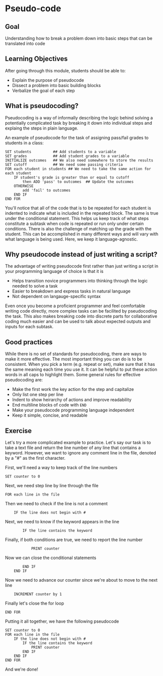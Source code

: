 

# Pseudo-code

## Goal

Understanding how to break a problem down into basic steps that can be translated into code

## Learning Objectives

After going through this module, students should be able to:

* Explain the purpose of pseudocode
* Dissect a problem into basic building blocks
* Verbalize the goal of each step

## What is pseudocoding?

Pseudocoding is a way of informally describing the logic behind solving a potentially complicated task by breaking it down into individual steps and explaing the steps in plain language.

An example of pseudocode for the task of assigning pass/fail grades to students in a class:

```
SET students          ## Add students to a variable
SET grades            ## Add student grades to a variable
INITIALIZE outcomes   ## We also need somewhere to store the results
SET cutoff            ## We need some passing criteria
FOR each student in students ## We need to take the same action for each student
    IF student's grade is greater than or equal to cutoff
        then ADD 'pass' to outcomes  ## Update the outcomes
    OTHERWISE
        add 'fail' to outcomes
    END IF
END FOR
```

You'll notice that all of the code that is to be repeated for each student is indented to indicate what is included in the repeated block. The same is true under the conditional statement. This helps us keep track of what steps constitute a subtask when code is repeated or run only under certain conditions. There is also the challenge of matching up the grade with the student. This can be accomplished in many different ways and will vary with what language is being used. Here, we keep it language-agnostic.

## Why pseudocode instead of just writing a script?

The advantage of writing pseudocode first rather than just writing a script in your programming language of choice is that it is

* Helps transition novice programmers into thinking through the logic needed to solve a task
* Easier to breakdown and express tasks in natural language
* Not dependent on langauge-specific syntax

Even once you become a proficient programmer and feel comfortable writing code directly, more complex tasks can be facilited by pseudocoding the task. This also makes breaking code into discrete parts for collaborative coding much easier and can be used to talk about expected outputs and inputs for each subtask.

## Good practices

While there is no set of standards for pseudocoding, there are ways to make it more effective. The most important thing you can do is to be consistent. When you pick a term (e.g. repeat or set), make sure that it has the same meaning each time you use it. It can be helpful to put these action words in all caps to highlight them. Some general rules for effective pseudocoding are:

* Make the first work the key action for the step and capitalize
* Only list one step per line
* Indent to show heirarchy of actions and improve readability
* End multiline blocks of code with `END`
* Make your pseudocode programming language independent
* Keep it simple, concise, and readable

## Exercise

Let's try a more complicated example to practice. Let's say our task is to take a text file and return the line number of any line that contains a keyword. However, we want to ignore any comment line in the file, denoted by a "#" as the first character.

First, we'll need a way to keep track of the line numbers

```
SET counter to 0
```

Next, we need step line by line through the file

```
FOR each line in the file
```

Then we need to check if the line is not a comment

```
    IF the line does not begin with #
```

Next, we need to know if the keyword appears in the line

```
        IF the line contains the keyword
```

Finally, if both conditions are true, we need to report the line number

```
            PRINT counter
```

Now we can close the conditional statements

```
        END IF
    END IF
```

Now we need to advance our counter since we're about to move to the next line

```
    INCREMENT counter by 1
```

Finally let's close the for loop

```
END FOR
```

Putting it all together, we have the following pseudocode

```
SET counter to 0
FOR each line in the file
    IF the line does not begin with #
        IF the line contains the keyword
            PRINT counter
        END IF
    END IF
END FOR
```

And we're done!
